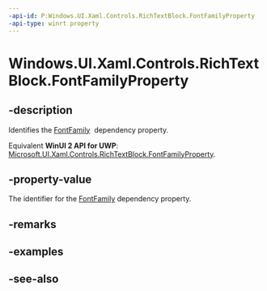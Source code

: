 ```yaml
---
-api-id: P:Windows.UI.Xaml.Controls.RichTextBlock.FontFamilyProperty
-api-type: winrt property
---
```


<!-- Property syntax
public Windows.UI.Xaml.DependencyProperty FontFamilyProperty { get; }
-->

# Windows.UI.Xaml.Controls.RichTextBlock.FontFamilyProperty

## -description
Identifies the [FontFamily](richtextblock_fontfamily.md)  dependency property.

Equivalent **WinUI 2 API for UWP**: [Microsoft.UI.Xaml.Controls.RichTextBlock.FontFamilyProperty](/windows/winui/api/microsoft.ui.xaml.controls.richtextblock.fontfamilyproperty).

## -property-value
The identifier for the [FontFamily](richtextblock_fontfamily.md) dependency property.

## -remarks

## -examples

## -see-also
